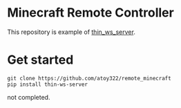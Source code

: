 # Minecraft Remote Controller
This repository is example of [thin_ws_server](https://github.com/atoy322/ws_server).

# Get started
```shell
git clone https://github.com/atoy322/remote_minecraft
pip install thin-ws-server
```

not completed.
